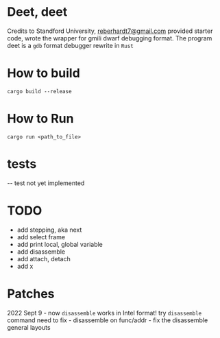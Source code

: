 # Deet, deet

Credits to Standford University, reberhardt7@gmail.com provided starter code,
wrote the wrapper for gmili dwarf debugging format. The program deet is a `gdb`
format debugger rewrite in `Rust`

How to build
=============
`cargo build --release`

How to Run
=============
`cargo run <path_to_file>`

tests
============
-- test not yet implemented

TODO
============
- add stepping, aka next
- add select frame
- add print local, global variable
- add disassemble
- add attach, detach
- add x

Patches
============
2022 Sept 9
    - now `disassemble` works in Intel format! try `disassemble` command
    need to fix
        - disassemble on func/addr
        - fix the disassemble general layouts 
